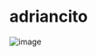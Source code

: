 # adriancito
![image](https://media.revistavanityfair.es/photos/6384f514c3409789d1e5f7cc/16:9/w_1920,c_limit/IMG_4479.jpg)
